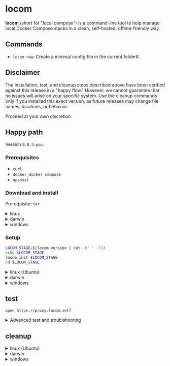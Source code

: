 # locom

**locom** (short for "local compose") is a command-line tool to help manage local Docker Compose stacks in a clean, self-hosted, offline-friendly way.

## Commands

- `locom new`: Create a minimal config file in the current folder#.

## Disclaimer

The installation, test, and cleanup steps described above have been verified against this release in a "happy flow."
However, we cannot guarantee that no issues will arise on your specific system.
Use the cleanup commands only if you installed this exact version, as future releases may change file names, locations, or behavior.

Proceed at your own discretion.

## Happy path

Version `0.0.3-poc`.

### Prerequisites

* `curl`
* `docker`, `docker compose`
* `openssl`

### Download and install



Prerequisite: `tar` 

<details>
<summary>linux</summary>

```sh
curl -LO https://github.com/localcompose/locom/releases/download/0.0.3-poc/locom_linux_amd64.tar.gz
tar -xvzf locom_linux_amd64.tar.gz
chmod +x locom
sudo mv -f locom /usr/local/bin/

# ---- Cleanup (use with caution)
# Run only if you installed this version. Future versions may differ.
sudo rm -f /usr/local/bin/locom
rm -f locom_linux_amd64.tar.gz
```

</details>

<details>
<summary>darwin</summary>

```sh
curl -LO https://github.com/localcompose/locom/releases/download/0.0.3-poc/locom_darwin_amd64.tar.gz
tar -xvzf locom_darwin_amd64.tar.gz
chmod +x locom
sudo mv -f locom /usr/local/bin/

# ---- Remove after testing / cleanup
sudo rm -f /usr/local/bin/locom
rm -f locom_darwin_amd64.tar.gz
```
</details>

<details>
<summary>windows</summary>


> ⚠️ Run the following commands in an **Administrator PowerShell** or **Administrator Git Bash** session,  
> since moving binaries into `%SystemRoot%\System32` requires elevated privileges.

> ⚠️ Precaution: You need to be an **Administrator** on your system to install into `%SystemRoot%\System32`.  
> The commands below use `runas /user:%USERNAME%` to ensure execution with your account.  
> Depending on your UAC settings, you may be prompted for elevation.


<details>
<summary>Git Bash for Windows</summary>

```zsh
curl -LO https://github.com/localcompose/locom/releases/download/0.0.3-poc/locom_windows_amd64.tar.gz
tar -xvzf locom_windows_amd64.tar.gz

# Move to System32 (always in PATH) via runas
winpty runas /user:$USERNAME "cmd /c move /Y locom.exe %SystemRoot%\System32\"

# ---- Cleanup (use with caution)
# Run only if you installed this version. Future versions may differ.
winpty runas /user:$USERNAME "cmd /c del /Q %SystemRoot%\System32\locom.exe"
rm -f locom_windows_amd64.tar.gz
```
</details>

<details>
<summary>PowerShell</summary>

```powershell
# Download and extract
curl -LO https://github.com/localcompose/locom/releases/download/0.0.3-poc/locom_windows_amd64.tar.gz
tar -xvzf locom_windows_amd64.tar.gz

# Move to System32 (always in PATH) via runas
runas /user:$env:USERNAME "powershell -Command Move-Item -Force .\locom.exe $env:SystemRoot\System32\"

# ---- Cleanup (use with caution)
# Run only if you installed this version. Future versions may differ.
runas /user:$env:USERNAME "powershell -Command Remove-Item -Force $env:SystemRoot\System32\locom.exe"
Remove-Item -Force .\locom_windows_amd64.tar.gz
```
</details>

</details>

### Setup

```sh
LOCOM_STAGE=$(locom version | cut -d' ' -f3)
echo $LOCOM_STAGE
locom init $LOCOM_STAGE
cd $LOCOM_STAGE
```

<details>
<summary>linux (Ubuntu)</summary>

Tested on Ubuntu, but may work on other distros without change.

Some commands need sudo on id docker installed by snap.

Prerequisite: `certutil` (NSS)

* `sudo apt install libnss3-tools`

```sh
sudo $(which locom) network
locom hosts --verify
locom proxy
locom cert selfsigned setup
locom cert selfsigned trust

cd proxy
sudo docker compose up -d
```

</details>

<details>
<summary>darwin</summary>

```sh
locom network
locom hosts --verify
locom proxy
locom cert selfsigned setup
locom cert selfsigned trust

cd proxy
docker compose up -d
```
</details>

<details>
<summary>windows</summary>

```sh
locom network
locom hosts --verify
locom proxy
locom cert selfsigned setup
locom cert selfsigned trust

cd proxy
docker compose up -d
```
</details>

## test

```sh
open https://proxy.locom.self
```

<details>
<summary>Advanced test and troublshooting</summary>

```sh
ls /usr/local/share/ca-certificates/
certutil -d sql:$HOME/.pki/nssdb -L -n "locom-selfsigned" | grep -E "Subject:|Issuer:"

docker container ls # sudo docker container ls

openssl s_client -connect proxy.locom.self:443 -servername proxy.locom.self </dev/null 2>/dev/null   | grep -E "subject=|issuer="

curl -I https://proxy.locom.self
curl https://proxy.locom.self
curl -L https://proxy.locom.self
curl -s -o /dev/null -w "%{http_code}\n" https://proxy.locom.self
```

</details>


## cleanup

<details>
<summary>linux (Ubuntu)</summary>

Tested on Ubuntu, but may work on other distros without change.

If installed `certutil` (NSS), you may want to remove it:

* `sudo apt remove libnss3-tools`

```sh
sudo docker compose down
cd ..

locom cert selfsigned untrust
```

</details>

<details>
<summary>darwin</summary>

```sh
docker compose down
cd ..

locom cert selfsigned untrust
```
</details>

<details>
<summary>windows</summary>

```sh
docker compose down
cd ..

locom cert selfsigned untrust
```
</details>
